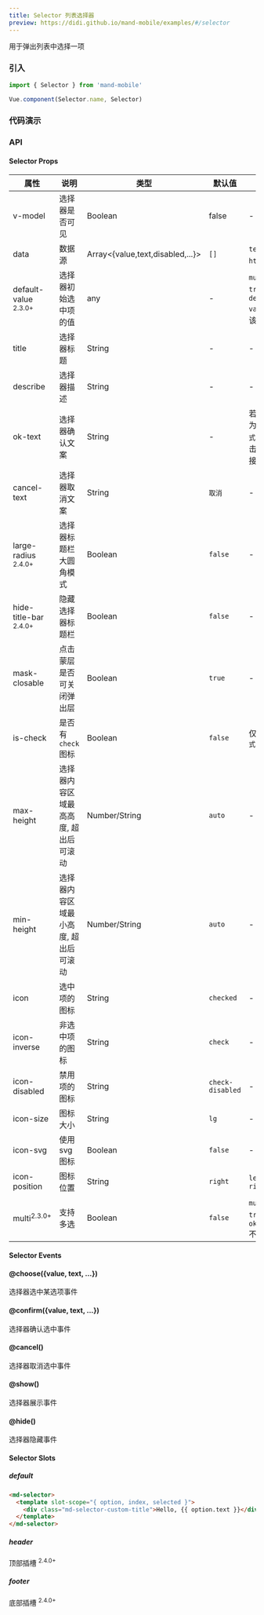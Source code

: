 ```yaml
---
title: Selector 列表选择器
preview: https://didi.github.io/mand-mobile/examples/#/selector
---
```


用于弹出列表中选择一项

### 引入

```javascript
import { Selector } from 'mand-mobile'

Vue.component(Selector.name, Selector)
```

### 代码演示

<!-- DEMO -->

### API

#### Selector Props
|属性 | 说明 | 类型 | 默认值 | 备注|
|----|-----|------|------|------|
|v-model|选择器是否可见|Boolean|false|-|
|data|数据源|Array<{value,text,disabled,...}>|`[]`|`text`可为`html`片段|
|default-value <sup class="version-after">2.3.0+</sup>|选择器初始选中项的值|any|-|`multi`为`true`时，`default-value`应该传数组|
|title|选择器标题|String|-|-|
|describe|选择器描述|String|-|-|
|ok-text|选择器确认文案|String|-|若为空则为`确认模式`，即点击选项直接选择|
|cancel-text|选择器取消文案|String|`取消`|-|
|large-radius <sup class="version-after">2.4.0+</sup>|选择器标题栏大圆角模式|Boolean|`false`|-|
|hide-title-bar <sup class="version-after">2.4.0+</sup>|隐藏选择器标题栏|Boolean|`false`|-|
|mask-closable|点击蒙层是否可关闭弹出层|Boolean|`true`|-|
|is-check|是否有`check`图标|Boolean|`false`|仅`确认模式`|
|max-height|选择器内容区域最高高度, 超出后可滚动|Number/String|`auto`|-|
|min-height|选择器内容区域最小高度, 超出后可滚动|Number/String|`auto`|-|
|icon|选中项的图标|String|`checked`|-|
|icon-inverse|非选中项的图标|String|`check`|-|
|icon-disabled|禁用项的图标|String|`check-disabled`|-|
|icon-size|图标大小|String|`lg`|-|
|icon-svg|使用svg图标|Boolean|`false`|-|
|icon-position|图标位置|String|`right`|`left`, `right`|
|multi<sup class="version-after">2.3.0+</sup>|支持多选|Boolean|`false`|`multi`为`true`时，`ok-text`不能为空|

#### Selector Events

#### @choose({value, text, ...})
选择器选中某选项事件

#### @confirm({value, text, ...})
选择器确认选中事件

#### @cancel()
选择器取消选中事件

#### @show()
选择器展示事件

#### @hide()
选择器隐藏事件

#### Selector Slots

##### default

```html
<md-selector>
  <template slot-scope="{ option, index, selected }">
    <div class="md-selector-custom-title">Hello, {{ option.text }}</div>
  </template>
</md-selector>
```

##### header

顶部插槽 <sup class="version-after">2.4.0+</sup>       

##### footer

底部插槽 <sup class="version-after">2.4.0+</sup>     